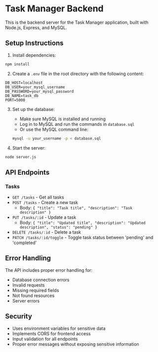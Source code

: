 # Task Manager Backend

This is the backend server for the Task Manager application, built with Node.js, Express, and MySQL.

## Setup Instructions

1. Install dependencies:
```bash
npm install
```

2. Create a `.env` file in the root directory with the following content:
```env
DB_HOST=localhost
DB_USER=your_mysql_username
DB_PASSWORD=your_mysql_password
DB_NAME=task_db
PORT=5000
```

3. Set up the database:
   - Make sure MySQL is installed and running
   - Log in to MySQL and run the commands in `database.sql`
   - Or use the MySQL command line:
   ```bash
   mysql -u your_username -p < database.sql
   ```

4. Start the server:
```bash
node server.js
```

## API Endpoints

### Tasks
- `GET /tasks` - Get all tasks
- `POST /tasks` - Create a new task
  - Body: `{ "title": "Task title", "description": "Task description" }`
- `PUT /tasks/:id` - Update a task
  - Body: `{ "title": "Updated title", "description": "Updated description", "status": "pending" }`
- `DELETE /tasks/:id` - Delete a task
- `PATCH /tasks/:id/toggle` - Toggle task status between 'pending' and 'completed'

## Error Handling

The API includes proper error handling for:
- Database connection errors
- Invalid requests
- Missing required fields
- Not found resources
- Server errors

## Security

- Uses environment variables for sensitive data
- Implements CORS for frontend access
- Input validation for all endpoints
- Proper error messages without exposing sensitive information 